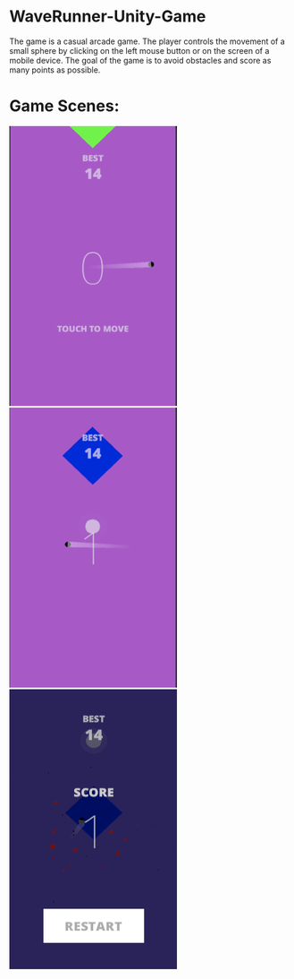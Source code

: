 # WaveRunner-Unity-Game
The game is a casual arcade game. 
The player controls the movement of a small sphere by clicking on the left mouse button or on the screen of a mobile device. 
The goal of the game is to avoid obstacles and score as many points as possible.
 
 
 <h1>Game Scenes:</h1>

<img src="https://github.com/DenisPavlov0/WaveRunner-Unity-Game/raw/main/Image3.png" alt="Image" width="300" height="500"> <img src="https://github.com/DenisPavlov0/WaveRunner-Unity-Game/raw/main/Image2.png" alt="Image" width="300" height="500"><img src="https://github.com/DenisPavlov0/WaveRunner-Unity-Game/raw/main/Image4.png" alt="Image" width="300" height="500">
